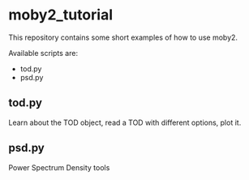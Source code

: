 # moby2_tutorial

This repository contains some short examples of how to use moby2.

Available scripts are:
* tod.py
* psd.py

## tod.py
Learn about the TOD object, read a TOD with different options, plot it.

## psd.py
Power Spectrum Density tools
